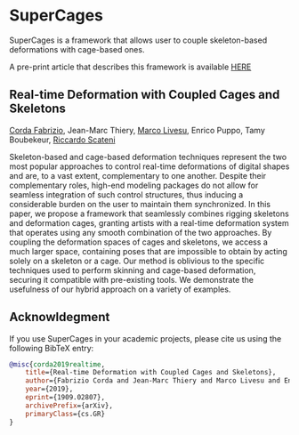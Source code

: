 # SuperCages
SuperCages is a framework that allows user to couple skeleton-based deformations with cage-based ones.

A pre-print article that describes this framework is available [HERE](https://arxiv.org/abs/1909.02807) 

## Real-time Deformation with Coupled Cages and Skeletons
[Corda Fabrizio](http://www.fabriziocorda.com), Jean-Marc Thiery, [Marco Livesu](http://pers.ge.imati.cnr.it/livesu/), Enrico Puppo, Tamy Boubekeur, [Riccardo Scateni](http://people.unica.it/riccardoscateni/)

Skeleton-based and cage-based deformation techniques represent the two most popular approaches to control real-time deformations of digital shapes and are, to a vast extent, complementary to one another. Despite their complementary roles, high-end modeling packages do not allow for seamless integration of such control structures, thus inducing a considerable burden on the user to maintain them synchronized. In this paper, we propose a framework that seamlessly combines rigging skeletons and deformation cages, granting artists with a real-time deformation system that operates using any smooth combination of the two approaches. By coupling the deformation spaces of cages and skeletons, we access a much larger space, containing poses that are impossible to obtain by acting solely on a skeleton or a cage. Our method is oblivious to the specific techniques used to perform skinning and cage-based deformation, securing it compatible with pre-existing tools. We demonstrate the usefulness of our hybrid approach on a variety of examples. 

## Acknowldegment
If you use SuperCages in your academic projects, please cite us using the following 
BibTeX entry:

```bibtex
@misc{corda2019realtime,
    title={Real-time Deformation with Coupled Cages and Skeletons},
    author={Fabrizio Corda and Jean-Marc Thiery and Marco Livesu and Enrico Puppo and Tamy Boubekeur and Riccardo Scateni},
    year={2019},
    eprint={1909.02807},
    archivePrefix={arXiv},
    primaryClass={cs.GR}
}
  ```
